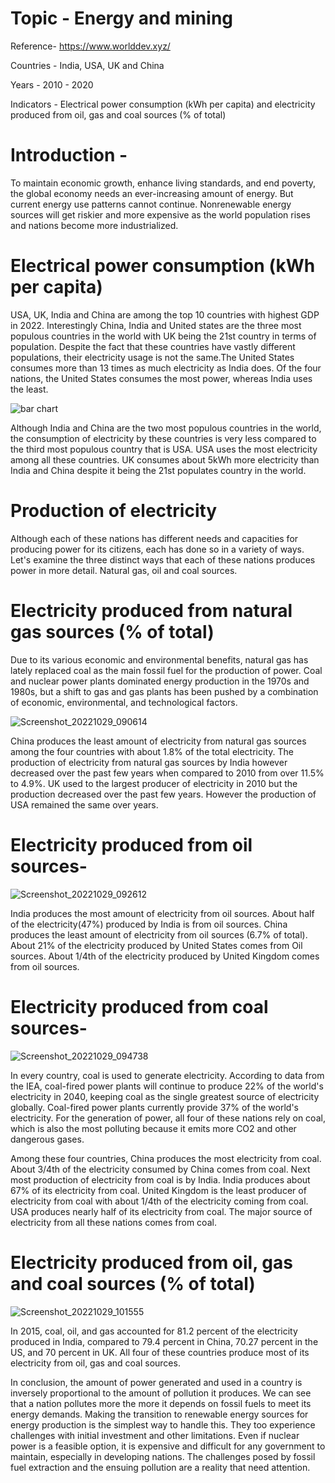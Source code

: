 # Topic - Energy and mining

Reference- https://www.worlddev.xyz/

Countries -  India, USA, UK and China

Years - 2010 - 2020

Indicators - Electrical power consumption (kWh per capita) and electricity produced from oil, gas and coal sources (% of total)

# Introduction - 
To maintain economic growth, enhance living standards, and end poverty, the global economy needs an ever-increasing amount of energy. But current energy use patterns cannot continue. Nonrenewable energy sources will get riskier and more expensive as the world population rises and nations become more industrialized.

# Electrical power consumption (kWh per capita)
USA, UK, India and China are among the top 10 countries with highest GDP in 2022. Interestingly China, India and United states are the three most populous countries in the world with UK being the 21st country in terms of population. Despite the fact that these countries have vastly different populations, their electricity usage is not the same.The United States consumes more than 13 times as much electricity as India does. Of the four nations, the United States consumes the most power, whereas India uses the least.

![bar chart](https://user-images.githubusercontent.com/112661889/201495141-3ff79a62-1e89-4a05-9f39-0d149044b433.png)



Although India and China are the two most populous countries in the world, the consumption of electricity by these countries is very less compared to the third most populous country that is USA. USA uses the most electricity among all these countries. UK consumes about 5kWh more electricity than India and China despite it being the 21st populates country in the world. 

# Production of electricity
Although each of these nations has different needs and capacities for producing power for its citizens, each has done so in a variety of ways. Let's examine the three distinct ways that each of these nations produces power in more detail. Natural gas, oil and coal sources. 

# Electricity produced from natural gas sources (% of total)
Due to its various economic and environmental benefits, natural gas has lately replaced coal as the main fossil fuel for the production of power. Coal and nuclear power plants dominated energy production in the 1970s and 1980s, but a shift to gas and gas plants has been pushed by a combination of economic, environmental, and technological factors.

![Screenshot_20221029_090614](https://user-images.githubusercontent.com/112661889/198858115-8368c11d-60d5-4023-bb4f-1f4f51885b8b.png)

China produces the least amount of electricity from natural gas sources among the four countries with about 1.8% of the total electricity. The production of electricity from natural gas sources by India however decreased over the past few years when compared to 2010 from over 11.5% to 4.9%. UK used to the largest producer of electricity in 2010 but the production decreased over the past few years. However the production of USA remained the same over years.  

# Electricity produced from oil sources- 

![Screenshot_20221029_092612](https://user-images.githubusercontent.com/112661889/198858620-0081b594-5922-4608-a1ee-de247925f157.png)

India produces the most amount of electricity from oil sources. About half of the electricity(47%) produced by India is from oil sources. China produces the least amount of electricity from oil sources (6.7% of total). About 21% of the electricity produced by United States comes from Oil sources. About 1/4th of the electricity produced by United Kingdom comes from oil sources. 

# Electricity produced from coal sources- 

![Screenshot_20221029_094738](https://user-images.githubusercontent.com/112661889/198858917-c4fe6297-04e3-459e-a5c2-58c5732daa18.png)

In every country, coal is used to generate electricity. According to data from the IEA, coal-fired power plants will continue to produce 22% of the world's electricity in 2040, keeping coal as the single greatest source of electricity globally. Coal-fired power plants currently provide 37% of the world's electricity. For the generation of power, all four of these nations rely on coal, which is also the most polluting because it emits more CO2 and other dangerous gases.

Among these four countries, China produces the most electricity from coal. About 3/4th of the electricity consumed by China comes from coal. Next most production of electricity from coal is by India. India produces about 67% of its electricity from coal. United Kingdom is the least producer of electricity from coal with about 1/4th of the electricity coming from coal. USA produces nearly half of its electricity from coal. The major source of electricity from all these nations comes from coal.  

# Electricity produced from oil, gas and coal sources (% of total)

![Screenshot_20221029_101555](https://user-images.githubusercontent.com/112661889/198859577-9d54b917-1bd9-45fb-a3d8-ebee2b87a3a1.png)

In 2015, coal, oil, and gas accounted for 81.2 percent of the electricity produced in India, compared to 79.4 percent in China, 70.27 percent in the US, and 70 percent in UK. 
All four of these countries produce most of its electricity from oil, gas and coal sources. 


In conclusion, the amount of power generated and used in a country is inversely proportional to the amount of pollution it produces. We can see that a nation pollutes more the more it depends on fossil fuels to meet its energy demands. Making the transition to renewable energy sources for energy production is the simplest way to handle this. They too experience challenges with initial investment and other limitations. Even if nuclear power is a feasible option, it is expensive and difficult for any government to maintain, especially in developing nations. The challenges posed by fossil fuel extraction and the ensuing pollution are a reality that need attention.








                 
           
                  


